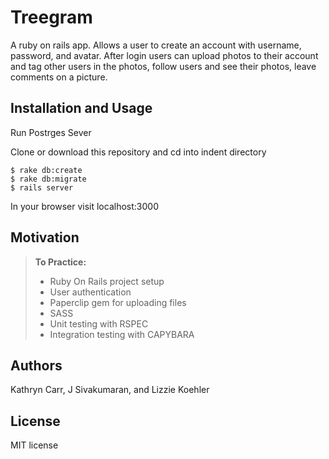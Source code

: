 Treegram
==============

A ruby on rails app. Allows a user to create an account with username, password, and avatar. After login users can upload photos to their account and tag other users in the photos, follow users and see their photos, leave comments on a picture.

Installation and Usage
------------
Run Postrges Sever

Clone or download this repository and cd into indent directory

```
$ rake db:create
$ rake db:migrate
$ rails server
```

In your browser visit localhost:3000

Motivation
--------
> **To Practice:**
>- Ruby On Rails project setup
>- User authentication
>- Paperclip gem for uploading files
>- SASS 
>- Unit testing with RSPEC
>- Integration testing with CAPYBARA

Authors
------

Kathryn Carr, J Sivakumaran, and Lizzie Koehler

License
-------

MIT license
